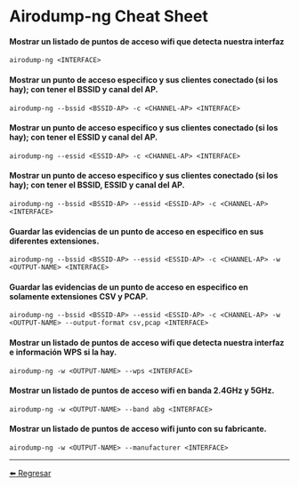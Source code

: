 # Airodump-ng Cheat Sheet

#### Mostrar un listado de puntos de acceso wifi que detecta nuestra interfaz
```
airodump-ng <INTERFACE>
```

#### Mostrar un punto de acceso especifico y sus clientes conectado (si los hay); con tener el BSSID y canal del AP.
```
airodump-ng --bssid <BSSID-AP> -c <CHANNEL-AP> <INTERFACE>
```

#### Mostrar un punto de acceso especifico y sus clientes conectado (si los hay); con tener el ESSID y canal del AP.
```
airodump-ng --essid <ESSID-AP> -c <CHANNEL-AP> <INTERFACE>
```

#### Mostrar un punto de acceso especifico y sus clientes conectado (si los hay); con tener el BSSID, ESSID y canal del AP.
```
airodump-ng --bssid <BSSID-AP> --essid <ESSID-AP> -c <CHANNEL-AP> <INTERFACE>
```

#### Guardar las evidencias de un punto de acceso en especifico en sus diferentes extensiones.
```
airodump-ng --bssid <BSSID-AP> --essid <ESSID-AP> -c <CHANNEL-AP> -w <OUTPUT-NAME> <INTERFACE>
```

#### Guardar las evidencias de un punto de acceso en especifico en solamente extensiones CSV y PCAP.
```
airodump-ng --bssid <BSSID-AP> --essid <ESSID-AP> -c <CHANNEL-AP> -w <OUTPUT-NAME> --output-format csv,pcap <INTERFACE>
```

#### Mostrar un listado de puntos de acceso wifi que detecta nuestra interfaz e información WPS si la hay.
```
airodump-ng -w <OUTPUT-NAME> --wps <INTERFACE>
```

#### Mostrar un listado de puntos de acceso wifi en banda 2.4GHz y 5GHz.
```
airodump-ng -w <OUTPUT-NAME> --band abg <INTERFACE>
```

#### Mostrar un listado de puntos de acceso wifi junto con su fabricante.
```
airodump-ng -w <OUTPUT-NAME> --manufacturer <INTERFACE>
```

---

[:arrow_left: Regresar](https://github.com/m4lal0/cheatsheets)